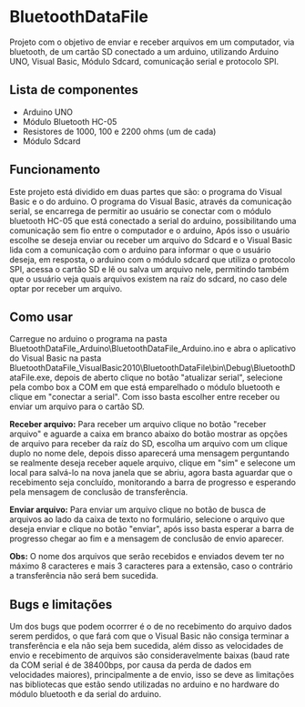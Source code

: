 # BluetoothDataFile 
Projeto com o objetivo de enviar e receber arquivos em um computador, via bluetooth, de um cartão SD conectado a um arduino, utilizando Arduino UNO, Visual Basic, Módulo Sdcard, comunicação serial e protocolo SPI.

## Lista de componentes
* Arduino UNO
* Módulo Bluetooth HC-05
* Resistores de 1000, 100 e 2200 ohms (um de cada) 
* Módulo Sdcard
## Funcionamento
Este projeto está dividido em duas partes que são: o programa do Visual Basic e o do arduino. O programa do Visual Basic, através da comunicação serial,
se encarrega de permitir ao usuário se conectar com o módulo bluetooth HC-05 que está conectado a serial do arduino, possibilitando uma comunicação sem fio entre 
o computador e o arduino, Após isso o usuário escolhe se deseja enviar ou receber um arquivo do Sdcard e o Visual Basic lida com a comunicação com o arduino para 
informar o que o usuário deseja, em resposta, o arduino com o módulo sdcard que utiliza o protocolo SPI, acessa o cartão SD e lê ou salva um arquivo nele, 
permitindo também que o usuário veja quais arquivos existem na raíz do sdcard, no caso dele optar por receber um arquivo.

## Como usar 
Carregue no arduino o programa na pasta BluetoothDataFile_Arduino\BluetoothDataFile_Arduino.ino e abra o aplicativo do Visual Basic na pasta BluetoothDataFile_VisualBasic2010\BluetoothDataFile\bin\Debug\BluetoothDataFile.exe, depois de aberto clique
no botão "atualizar serial", selecione pela combo box a COM em que está emparelhado o módulo bluetooth e clique em "conectar a serial". Com isso basta escolher entre
receber ou enviar um arquivo para o cartão SD.

**Receber arquivo:** Para receber um arquivo clique no botão "receber arquivo" e aguarde a caixa em branco abaixo do botão mostrar as opções de arquivo para receber da raíz do SD,
escolha um arquivo com um clique duplo no nome dele, depois disso aparecerá uma mensagem perguntando se realmente deseja receber aquele arquivo, clique em "sim" e
selecone um local para salvá-lo na nova janela que se abriu, agora basta aguardar que o recebimento seja concluído, monitorando a barra de progresso e esperando pela
mensagem de conclusão de transferência. 

**Enviar arquivo:** Para enviar um arquivo clique no botão de busca de arquivos ao lado da caixa de texto no formulário, selecione o arquivo que deseja enviar e clique no botão 
"enviar", após isso basta esperar a barra de progresso chegar ao fim e a mensagem de conclusão de envio aparecer.

**Obs:** O nome dos arquivos que serão recebidos e enviados devem ter no máximo 8 caracteres e mais 3 caracteres para a extensão, caso o contrário a transferência não será
bem sucedida.

## Bugs e limitações
Um dos bugs que podem ocorrrer é o de no recebimento do arquivo dados serem perdidos, o que fará com que o Visual Basic não consiga terminar a 
transferência e ela não seja bem sucedida, além disso as velocidades de envio e recebimento de arquivos são consideravelmente baixas (baud rate da COM serial é de 38400bps, por causa da perda de dados em velocidades maiores), principalmente a de envio,
isso se deve as limitações nas bibliotecas que estão sendo utilizadas no arduino e no hardware do módulo bluetooth e da serial do arduino.
